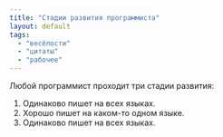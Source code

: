 ```yaml
---
title: "Стадии развития программиста"
layout: default
tags:
  - "весёлости"
  - "цитаты"
  - "рабочее"
---
```

Любой программист проходит три стадии развития:

  1. Одинаково пишет на всех языках.
  2. Хорошо пишет на каком-то одном языке.
  3. Одинаково пишет на всех языках.
